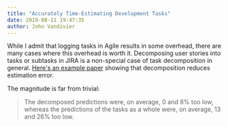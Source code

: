 ```yaml
---
title: "Accurately Time-Estimating Development Tasks"
date: 2019-08-11 19:47:35
author: John Vandivier
---
```




<!-- wp:paragraph -->
<p>While I admit that logging tasks in Agile results in some overhead, there are many cases where this overhead is worth it. Decomposing user stories into tasks or subtasks in JIRA is a non-special case of task decomposition in general. <a href=\"https://link.springer.com/chapter/10.1007/978-3-319-74953-2_7\">Here's an example paper</a> showing that decomposition reduces estimation error.</p>
<!-- /wp:paragraph -->

<!-- wp:paragraph -->
<p>The magnitude is far from trivial:</p>
<!-- /wp:paragraph -->

<!-- wp:quote -->
<blockquote class=\"wp-block-quote\"><p> The decomposed predictions were, on average, 0 and 8% too low, whereas the predictions of the tasks as a whole were, on average, 13 and 26% too low. </p></blockquote>
<!-- /wp:quote -->